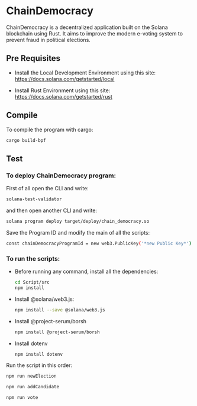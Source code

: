 # ChainDemocracy

ChainDemocracy is a decentralized application built on the Solana blockchain using Rust. 
It aims to improve the modern e-voting system to prevent fraud in political elections.

## Pre Requisites
- Install the Local Development Environment using this site:
https://docs.solana.com/getstarted/local

- Install Rust Environment using this site:
https://docs.solana.com/getstarted/rust

## Compile

To compile the program with cargo:
```sh
cargo build-bpf
```

## Test

### To deploy ChainDemocracy program:
First of all open the CLI and write:

```sh
solana-test-validator
```
and then open another CLI and write:

```sh
solana program deploy target/deploy/chain_democracy.so
```
Save the Program ID and modify the main of all the scripts:

```sh
const chainDemocracyProgramId = new web3.PublicKey('*new Public Key*')
```

### To run the scripts:

- Before running any command, install all the dependencies:

  ```sh
  cd Script/src
  npm install
  ```

- Install @solana/web3.js:
  ```sh
  npm install --save @solana/web3.js
  ```

- Install @project-serum/borsh
  ```sh
  npm install @project-serum/borsh
  ```

- Install dotenv
  ```sh
  npm install dotenv
  ```

Run the script in this order:

```sh
npm run newElection
```
```sh
npm run addCandidate
```
```sh
npm run vote
```
